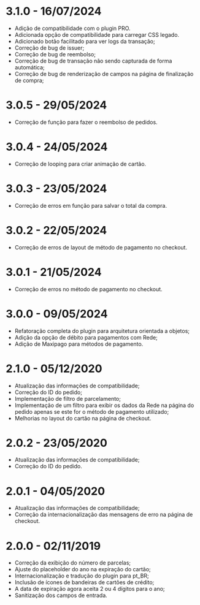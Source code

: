 # 3.1.0 - 16/07/2024
* Adição de compatibilidade com o plugin PRO.
* Adicionada opção de compatibilidade para carregar CSS legado.
* Adicionado botão facilitado para ver logs da transação;
* Correção de bug de issuer;
* Correção de bug de reembolso;
* Correção de bug de transação não sendo capturada de forma automática;
* Correção de bug de renderização de campos na página de finalização de compra;

# 3.0.5 - 29/05/2024
* Correção de função para fazer o reembolso de pedidos.

# 3.0.4 - 24/05/2024
* Correção de looping para criar animação de cartão.

# 3.0.3 - 23/05/2024
* Correção de erros em função para salvar o total da compra.

# 3.0.2 - 22/05/2024
* Correção de erros de layout de método de pagamento no checkout.

# 3.0.1 - 21/05/2024
* Correção de erros no método de pagamento no checkout.

# 3.0.0 - 09/05/2024
* Refatoração completa do plugin para arquitetura orientada a objetos;
* Adição da opção de débito para pagamentos com Rede;
* Adição de Maxipago para métodos de pagamento.

# 2.1.0 - 05/12/2020
* Atualização das informações de compatibilidade;
* Correção do ID do pedido;
* Implementação de filtro de parcelamento;
* Implementação de um filtro para exibir os dados da Rede na página do pedido apenas se este for o método de pagamento utilizado;
* Melhorias no layout do cartão na página de checkout.

# 2.0.2 - 23/05/2020
* Atualização das informações de compatibilidade;
* Correção do ID do pedido.

# 2.0.1 - 04/05/2020
* Atualização das informações de compatibilidade;
* Correção da internacionalização das mensagens de erro na página de checkout.

# 2.0.0 - 02/11/2019
* Correção da exibição do número de parcelas;
* Ajuste do placeholder do ano na expiração do cartão;
* Internacionalização e tradução do plugin para pt_BR;
* Inclusão de ícones de bandeiras de cartões de crédito;
* A data de expiração agora aceita 2 ou 4 dígitos para o ano;
* Sanitização dos campos de entrada.